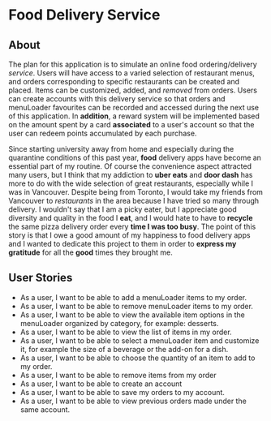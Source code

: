 # Food Delivery Service

## About

The plan for this application is to simulate an online food ordering/delivery *service*. Users will have access to a
varied selection of restaurant menus, and orders corresponding to specific restaurants can be created and placed. Items
can be customized, added, and *removed* from orders. Users can create accounts with this delivery service so that orders
and menuLoader favourites can be recorded and accessed during the next use of this application. In **addition**, a reward 
system will be implemented based on the amount spent by a card **associated** to a user's account so that the 
user can redeem points accumulated by each purchase. 

Since starting university away from home and especially during the quarantine conditions of this past year, **food** 
delivery apps have become an essential part of my routine. Of course the convenience aspect attracted many users, but I
think that my addiction to **uber eats** and **door dash** has more to do with the wide selection of great restaurants, 
especially while I was in Vancouver. Despite being from Toronto, I would take my friends from Vancouver to *restaurants* 
in the area because I have tried so many through delivery. I wouldn't say that I am a picky eater, but I appreciate good
diversity and quality in the food I **eat**, and I would hate to have to **recycle** the same pizza delivery order every 
**time I was too busy**. The point of this story is that I owe a good amount of my happiness to food delivery apps and I
wanted to dedicate this project to them in order to **express my gratitude** for all the **good** times they brought me.


## User Stories
- As a user, I want to be able to add a menuLoader items to my order.
- As a user, I want to be able to remove menuLoader items to my order.
- As a user, I want to be able to view the available item options in the menuLoader organized by category, 
for example: desserts.
- As a user, I want to be able to view the list of items in my order.
- As a user, I want to be able to select a menuLoader item and customize it, for example the size of a beverage or the add-on
for a dish.
- As a user, I want to be able to choose the quantity of an item to add to my order.
- As a user, I want to be able to remove items from my order
- As a user, I want to be able to create an account 
- As a user, I want to be able to save my orders to my account.
- As a user, I want to be able to view previous orders made under the same account.